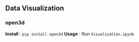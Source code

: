 ## Data Visualization

### **open3d**

**Install** : `pip install open3d`
**Usage** : Run `Visualization.ipynb`